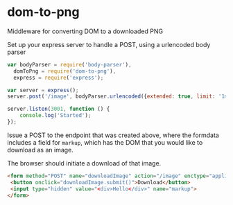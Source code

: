 # dom-to-png
Middleware for converting DOM to a downloaded PNG

Set up your express server to handle a POST, using a urlencoded body parser

```javascript
var bodyParser = require('body-parser'),
  domToPng = require('dom-to-png'),
  express = require('express');

var server = express();
server.post('/image', bodyParser.urlencoded({extended: true, limit: '1mb'}), domToPng);

server.listen(3001, function () {
	console.log('Started');
});

```

Issue a POST to the endpoint that was created above, where the formdata includes a field for `markup`, which has the DOM that you would like to download as an image.

The browser should initiate a download of that image.

```html
<form method="POST" name="downloadImage" action="/image" enctype="application/x-www-form-urlencoded">
 <button onclick="downloadImage.submit()">Download</button>
 <input type="hidden" value="<div>Hello</div>" name="markup">
</form>
```
